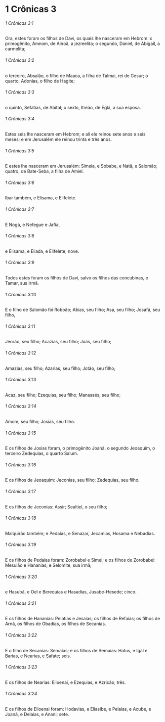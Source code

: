 # 1 Crônicas 3

###### 1 Crônicas 3:1

Ora, estes foram os filhos de Davi, os quais lhe nasceram em Hebrom: o primogênito, Amnom, de Ainoã, a jezreelita; o segundo, Daniel, de Abigail, a carmelita;

###### 1 Crônicas 3:2

o terceiro, Absalão, o filho de Maaca, a filha de Talmai, rei de Gesur; o quarto, Adonias, o filho de Hagite;

###### 1 Crônicas 3:3

o quinto, Sefatias, de Abital; o sexto, Itreão, de Eglá, a sua esposa.

###### 1 Crônicas 3:4

Estes seis lhe nasceram em Hebrom; e ali ele reinou sete anos e seis meses; e em Jerusalém ele reinou trinta e três anos.

###### 1 Crônicas 3:5

E estes lhe nasceram em Jerusalém: Simeia, e Sobabe, e Natã, e Salomão; quatro, de Bate-Seba, a filha de Amiel.

###### 1 Crônicas 3:6

Ibar também, e Elisama, e Elifelete.

###### 1 Crônicas 3:7

E Nogá, e Nefegue e Jafia,

###### 1 Crônicas 3:8

e Elisama, e Eliada, e Elifelete; nove.

###### 1 Crônicas 3:9

Todos estes foram os filhos de Davi, salvo os filhos das concubinas, e Tamar, sua irmã.

###### 1 Crônicas 3:10

E o filho de Salomão foi Roboão; Abias, seu filho; Asa, seu filho; Josafá, seu filho,

###### 1 Crônicas 3:11

Jeorão, seu filho; Acazias, seu filho; Joás, seu filho;

###### 1 Crônicas 3:12

Amazias, seu filho; Azarias, seu filho; Jotão, seu filho;

###### 1 Crônicas 3:13

Acaz, seu filho; Ezequias, seu filho; Manassés, seu filho;

###### 1 Crônicas 3:14

Amom, seu filho; Josias, seu filho.

###### 1 Crônicas 3:15

E os filhos de Josias foram, o primogênito Joanã, o segundo Jeoaquim, o terceiro Zedequias, o quarto Salum.

###### 1 Crônicas 3:16

E os filhos de Jeoaquim: Jeconias, seu filho; Zedequias, seu filho.

###### 1 Crônicas 3:17

E os filhos de Jeconias: Assir; Sealtiel, o seu filho;

###### 1 Crônicas 3:18

Malquirão também; e Pedaías, e Senazar, Jecamias, Hosama e Nebadias.

###### 1 Crônicas 3:19

E os filhos de Pedaías foram: Zorobabel e Simei; e os filhos de Zorobabel: Mesulão e Hananias; e Selomite, sua irmã;

###### 1 Crônicas 3:20

e Hasubá, e Oel e Berequias e Hasadias, Jusabe-Hesede; cinco.

###### 1 Crônicas 3:21

E os filhos de Hananias: Pelatias e Jesaías; os filhos de Refaías; os filhos de Arnã, os filhos de Obadias, os filhos de Secanias.

###### 1 Crônicas 3:22

E o filho de Secanias: Semaías; e os filhos de Semaías: Hatus, e Igal e Barias, e Nearias, e Safate; seis.

###### 1 Crônicas 3:23

E os filhos de Nearias: Elioenai, e Ezequias, e Azricão; três.

###### 1 Crônicas 3:24

E os filhos de Elioenai foram: Hodavias, e Eliasibe, e Pelaías, e Acube, e Joanã, e Delaías, e Anani; sete.

